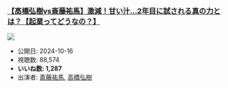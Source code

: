### [【高橋弘樹vs斎藤祐馬】激減！甘い汁…2年目に試される真の力とは？【起業ってどうなの？】](https://www.youtube.com/watch?v=BOkO6F5eyQo)
[![](https://img.youtube.com/vi/BOkO6F5eyQo/sddefault.jpg)](https://www.youtube.com/watch?v=BOkO6F5eyQo)
-   公開日: 2024-10-16
-   視聴数: 88,574
-   **いいね数: 1,287**
-   出演者: [斎藤祐馬](/rehacq_fan/people/斎藤祐馬 "wikilink"), [高橋弘樹](/rehacq_fan/people/高橋弘樹 "wikilink")
